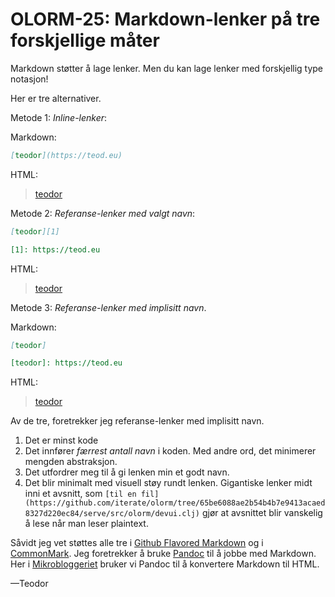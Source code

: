 # OLORM-25: Markdown-lenker på tre forskjellige måter

Markdown støtter å lage lenker.
Men du kan lage lenker med forskjellig type notasjon!

Her er tre alternativer.

Metode 1: *Inline-lenker*:

Markdown:

```markdown
[teodor](https://teod.eu)
```

HTML:

> [teodor](https://teod.eu)

Metode 2: *Referanse-lenker med valgt navn*:

```markdown
[teodor][1]

[1]: https://teod.eu
```

HTML:

> [teodor][1]
>
> [1]: https://teod.eu

Metode 3: *Referanse-lenker med implisitt navn*.

Markdown:

```markdown
[teodor]

[teodor]: https://teod.eu
```

HTML:

> [teodor]
>
> [teodor]: https://teod.eu

Av de tre, foretrekker jeg referanse-lenker med implisitt navn.

1. Det er minst kode
2. Det innfører _færrest antall navn_ i koden.
   Med andre ord, det minimerer mengden abstraksjon.
3. Det utfordrer meg til å gi lenken min et godt navn.
4. Det blir minimalt med visuell støy rundt lenken.
   Gigantiske lenker midt inni et avsnitt, som `[til en fil](https://github.com/iterate/olorm/tree/65be6088ae2b54b4b7e9413acaed8327d220ec84/serve/src/olorm/devui.clj)` gjør at avsnittet blir vanskelig å lese når man leser plaintext.

Såvidt jeg vet støttes alle tre i [Github Flavored Markdown] og i [CommonMark].
Jeg foretrekker å bruke [Pandoc] til å jobbe med Markdown.
Her i [Mikrobloggeriet] bruker vi Pandoc til å konvertere Markdown til HTML.

—Teodor

[Github Flavored Markdown]: https://github.github.com/gfm/ 
[CommonMark]: https://commonmark.org/

[Pandoc]: https://pandoc.org/
[Mikrobloggeriet]: [https://mikrobloggeriet.no/]

